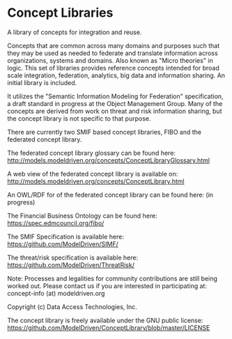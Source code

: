 # Concept Libraries
A library of concepts for integration and reuse.

Concepts that are common across many domains and purposes such that they may be used as needed to federate and translate  information across organizations, systems and domains. Also known as "Micro theories" in logic. This set of libraries provides reference concepts intended for broad scale integration, federation, analytics, big data and information sharing. An initial library is included.

It utilizes the "Semantic Information Modeling for Federation" specification, a draft standard in progress at the Object Management Group.
Many of the concepts are derived from work on threat and risk information sharing, but the concept library is not specific to that purpose.

There are currently two SMIF based concept libraries, FIBO and the federated concept library.

The federated concept library glossary can be found here: http://models.modeldriven.org/concepts/ConceptLibraryGlossary.html

A web view of the federated concept library is available on: http://models.modeldriven.org/concepts/ConceptLibrary.html

An OWL/RDF for of the federated concept library can be found here: (in progress)

The Financial Business Ontology can be found here: https://spec.edmcouncil.org/fibo/

The SMIF Specification is available here: https://github.com/ModelDriven/SIMF/

The threat/risk specification is available here: https://github.com/ModelDriven/ThreatRisk/

Note: Processes and legalities for community contributions are still being worked out. Please contact us if you are interested in participating at: concept-info (at) modeldriven.org

Copyright (c) Data Access Technologies, Inc. 

The concept library is freely available under the GNU public license: https://github.com/ModelDriven/ConceptLibrary/blob/master/LICENSE
